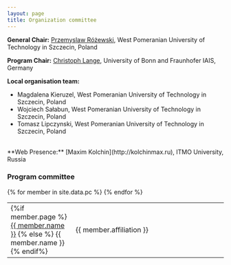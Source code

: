 ```yaml
---
layout: page
title: Organization committee
---
```


**General Chair:** [Przemyslaw Różewski](http://www.prozewski.zut.edu.pl/), West Pomeranian University of Technology in Szczecin, Poland

**Program Chair:** [Christoph Lange](https://langec.wordpress.com/about/), University of Bonn and Fraunhofer IAIS, Germany

**Local organisation team:**

  * Magdalena Kieruzel, West Pomeranian University of Technology in Szczecin, Poland
  * Wojciech Sałabun, West Pomeranian University of Technology in Szczecin, Poland
  * Tomasz Lipczynski, West Pomeranian University of Technology in Szczecin, Poland

<br/>
**Web Presence:** [Maxim Kolchin](http://kolchinmax.ru), ITMO University, Russia

### Program committee

<table id="pc">
{% for member in site.data.pc %}
    <tr>
        <td class="name" width="30%">
            {%if member.page %}
                <a href="{{ member.page }}">{{ member.name }}</a>
            {% else %}
                {{ member.name }}
            {% endif%}
        </td>
        <td class="affiliation" width="70%">{{ member.affiliation }}</td>
    </tr>
{% endfor %}
</table>
